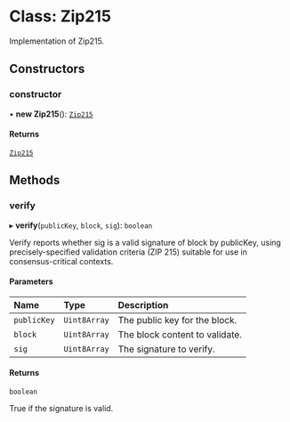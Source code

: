# Class: Zip215

Implementation of Zip215.

## Constructors

### constructor

• **new Zip215**(): [`Zip215`](Zip215.md)

#### Returns

[`Zip215`](Zip215.md)

## Methods

### verify

▸ **verify**(`publicKey`, `block`, `sig`): `boolean`

Verify reports whether sig is a valid signature of block by
publicKey, using precisely-specified validation criteria (ZIP 215) suitable
for use in consensus-critical contexts.

#### Parameters

| Name | Type | Description |
| :------ | :------ | :------ |
| `publicKey` | `Uint8Array` | The public key for the block. |
| `block` | `Uint8Array` | The block content to validate. |
| `sig` | `Uint8Array` | The signature to verify. |

#### Returns

`boolean`

True if the signature is valid.
